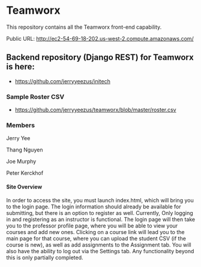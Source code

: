 # Teamworx
This repository contains all the Teamworx front-end capability.

Public URL: http://ec2-54-69-18-202.us-west-2.compute.amazonaws.com/

## Backend repository (Django REST) for Teamworx is here:
  - https://github.com/jerryyeezus/initech

### Sample Roster CSV
  - https://github.com/jerryyeezus/teamworx/blob/master/roster.csv
  
### Members

Jerry Yee

Thang Nguyen

Joe Murphy

Peter Kerckhof

#### Site Overview

In order to access the site, you must launch index.html, which will bring you to the login page. The login information should already be available
for submitting, but there is an option to register as well. Currently, Only logging in and registering as an instructor is functional. The login page
will then take you to the professor profile page, where you will be able to view your courses and add new ones. Clicking on a course link will lead you
to the main page for that course, where you can upload the student CSV (if the course is new), as well as add assignments to the Assignment tab.
You will also have the ability to log out via the Settings tab. Any functionality beyond this is only partially completed.